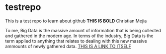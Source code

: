 # testrepo
This is a test repo to learn about github
**THIS IS BOLD**
Christian Mejia

To me, Big Data is the massive amount of information that is being collected and gathered in the modern age. In terms of the industry, Big Data is the term applied to anything that relates to dealing with this new massive ammounts of newly gathered data.
[THIS IS A LINK TO ITSELF](https://github.com/mejiacsd/testrepo)
